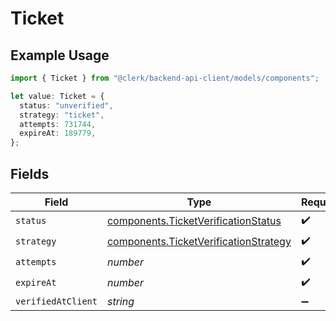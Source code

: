 # Ticket

## Example Usage

```typescript
import { Ticket } from "@clerk/backend-api-client/models/components";

let value: Ticket = {
  status: "unverified",
  strategy: "ticket",
  attempts: 731744,
  expireAt: 189779,
};
```

## Fields

| Field                                                                                          | Type                                                                                           | Required                                                                                       | Description                                                                                    |
| ---------------------------------------------------------------------------------------------- | ---------------------------------------------------------------------------------------------- | ---------------------------------------------------------------------------------------------- | ---------------------------------------------------------------------------------------------- |
| `status`                                                                                       | [components.TicketVerificationStatus](../../models/components/ticketverificationstatus.md)     | :heavy_check_mark:                                                                             | N/A                                                                                            |
| `strategy`                                                                                     | [components.TicketVerificationStrategy](../../models/components/ticketverificationstrategy.md) | :heavy_check_mark:                                                                             | N/A                                                                                            |
| `attempts`                                                                                     | *number*                                                                                       | :heavy_check_mark:                                                                             | N/A                                                                                            |
| `expireAt`                                                                                     | *number*                                                                                       | :heavy_check_mark:                                                                             | N/A                                                                                            |
| `verifiedAtClient`                                                                             | *string*                                                                                       | :heavy_minus_sign:                                                                             | N/A                                                                                            |